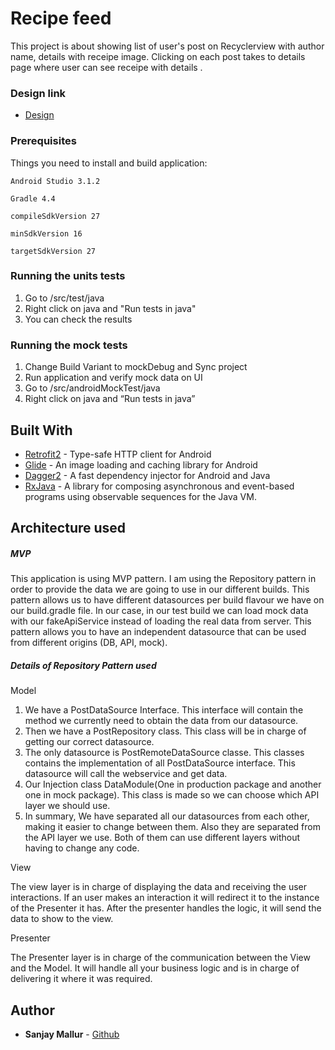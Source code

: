 # Recipe feed

This project is about showing list of user's post on Recyclerview with author name, details with receipe image. Clicking on each post takes to details page where user can see receipe with details .

### Design link
* [Design](https://www.uplabs.com/posts/food-app-animation)


### Prerequisites

Things you need to install and build application:

```
Android Studio 3.1.2

Gradle 4.4

compileSdkVersion 27

minSdkVersion 16

targetSdkVersion 27
```



### Running the units tests

1. Go to /src/test/java
2. Right click on java and "Run tests in java"
3. You can check the results

###  Running the mock tests


   1. Change Build Variant to mockDebug and Sync project
   2. Run application and verify mock data on UI
   3. Go to /src/androidMockTest/java
   4. Right click on java and “Run tests in java”

## Built With

* [Retrofit2](https://github.com/square/retrofit) - Type-safe HTTP client for Android
* [Glide](https://github.com/bumptech/glide) - An image loading and caching library for Android
* [Dagger2](https://github.com/google/dagger) - A fast dependency injector for Android and Java
* [RxJava](https://github.com/ReactiveX/RxJava) - A library for composing asynchronous and event-based programs using observable sequences for the Java VM.


## Architecture used
##### MVP

This application is using MVP pattern. I am using the Repository pattern in order to provide the data we are going to use in our different builds. This pattern allows us to have different datasources per build flavour we have on our build.gradle file. In our case, in our test build we can load mock data with our fakeApiService instead of loading the real data from server. This pattern allows you to have an independent datasource that can be used from different origins (DB, API, mock).

##### Details of Repository Pattern used

Model

1.  We have a PostDataSource Interface. This interface will contain the method we currently need to obtain the data from our datasource.
2.  Then we have a PostRepository class. This class will be in charge of getting our correct datasource.
3.  The only datasource is PostRemoteDataSource classe. This classes contains the implementation of  all PostDataSource interface. This datasource will call the webservice and get data.
4.  Our Injection class DataModule(One in production package and another one in mock package). This class is made so we can choose which API layer we should use.
5.  In summary, We have separated all our datasources from each other, making it easier to change between them. Also they are separated from the API layer we use. Both of them can use different layers without having to change any code.

View

The view layer is in charge of displaying the data and receiving the user interactions. If an user makes an interaction it will redirect it to the instance of the Presenter it has. After the presenter handles the logic, it will send the data to show to the view.

Presenter

The Presenter layer is in charge of the communication between the View and the Model. It will handle all your business logic and is in charge of delivering it where it was required.


## Author

* **Sanjay Mallur** -  [Github](https://github.com/SanjayMallur)

